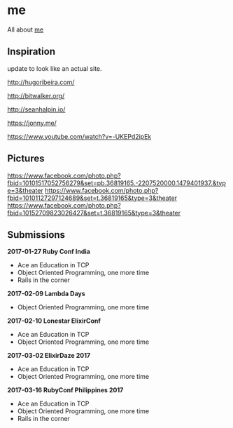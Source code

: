 # me
All about [me](crowdhailer.me)

## Inspiration
update to look like an actual site.

http://hugoribeira.com/

http://bitwalker.org/

http://seanhalpin.io/

https://jonny.me/

https://www.youtube.com/watch?v=-UKEPd2ipEk

## Pictures

https://www.facebook.com/photo.php?fbid=10101517052756279&set=pb.36819165.-2207520000.1479401937.&type=3&theater
https://www.facebook.com/photo.php?fbid=10101127297124689&set=t.36819165&type=3&theater
https://www.facebook.com/photo.php?fbid=10152709823026427&set=t.36819165&type=3&theater

## Submissions

**2017-01-27 Ruby Conf India**
- Ace an Education in TCP
- Object Oriented Programming, one more time
- Rails in the corner

**2017-02-09 Lambda Days**
- Object Oriented Programming, one more time

**2017-02-10 Lonestar ElixirConf**
- Ace an Education in TCP
- Object Oriented Programming, one more time

**2017-03-02 ElixirDaze 2017**
- Ace an Education in TCP
- Object Oriented Programming, one more time

**2017-03-16 RubyConf Philippines 2017**
- Ace an Education in TCP
- Object Oriented Programming, one more time
- Rails in the corner
